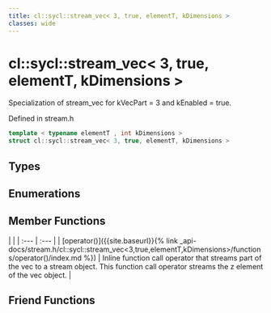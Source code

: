 ```yaml
---
title: cl::sycl::stream_vec< 3, true, elementT, kDimensions >
classes: wide
---
```

# cl::sycl::stream_vec< 3, true, elementT, kDimensions >

Specialization of stream_vec for kVecPart = 3 and kEnabled = true. 

Defined in stream.h

```cpp
template < typename elementT , int kDimensions >
struct cl::sycl::stream_vec< 3, true, elementT, kDimensions >
```

## Types

## Enumerations

## Member Functions

   |   |
| :--- | :--- |
| [operator()]({{site.baseurl}}{% link _api-docs/stream.h/cl::sycl::stream_vec<3,true,elementT,kDimensions>/functions/operator()/index.md %}) | Inline function call operator that streams part of the vec to a stream object. This function call operator streams the z element of the vec object.  |


## Friend Functions

